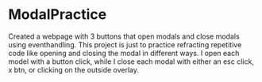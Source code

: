 # ModalPractice

Created a webpage with 3 buttons that open modals and close modals using eventhandling. 
This project is just to practice refracting repetitive code like opening and closing the modal in different ways.
I open each model with a button click, while I close each modal with either an esc click, x btn, or clicking on the outside overlay.
